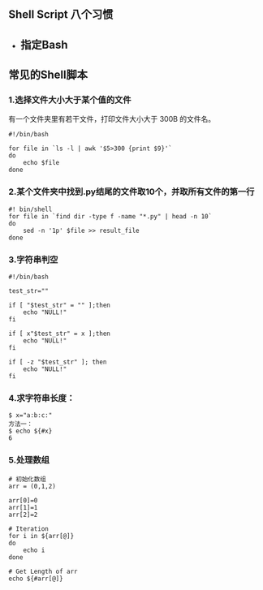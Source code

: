 ## Shell Script 八个习惯
- 指定Bash 
    -  

## 常见的Shell脚本 
### 1.选择文件大小大于某个值的文件
有一个文件夹里有若干文件，打印文件大小大于 300B 的文件名。  

```shell
#!/bin/bash

for file in `ls -l | awk '$5>300 {print $9}'`
do
    echo $file
done
```   

### 2.某个文件夹中找到.py结尾的文件取10个，并取所有文件的第一行  

```shell 
#! bin/shell 
for file in `find dir -type f -name "*.py" | head -n 10`  
do 
    sed -n '1p' $file >> result_file
done 
``` 

### 3.字符串判空 
```shell 
#!/bin/bash

test_str=""

if [ "$test_str" = "" ];then
    echo "NULL!"
fi

if [ x"$test_str" = x ];then
    echo "NULL!"
fi

if [ -z "$test_str" ]; then
    echo "NULL!"
fi 
``` 

### 4.求字符串长度：
```shell
$ x="a:b:c:"
方法一：
$ echo ${#x}
6
```    

### 5.处理数组   

```shell
# 初始化数组 
arr = (0,1,2) 

arr[0]=0 
arr[1]=1 
arr[2]=2  

# Iteration  
for i in ${arr[@]} 
do 
    echo i 
done   

# Get Length of arr 
echo ${#arr[@]} 

```    

